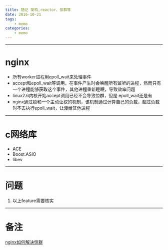 ```yaml
---
title: 随记 架构,reactor、惊群等
date: 2016-10-21
tags:
    - memo
categories:
    - memo
---
```


----------------
# nginx
* 所有worker进程用epoll_wait来处理事件
* accept和epoll_wait等调用，在事件产生时会唤醒所有监听的进程，然而只有一个进程能够获取这个事件，其他进程重新睡眠，导致效率问题
* linux2.6内核开始accept调用已经不会导致惊群，但是 epoll_wait还是有
* nginx通过锁和一个主动让权的机制，该机制通过计算自己的负载，超过负载时不去执行epoll_wait，让渡给其他进程

---------------
# c网络库
* ACE
* Boost.ASIO
* libev
---------------
# 问题
1. 以上feature需要核实


---------------
# 备注

[nginx如何解决惊群](http://blog.csdn.net/russell_tao/article/details/7204260)

